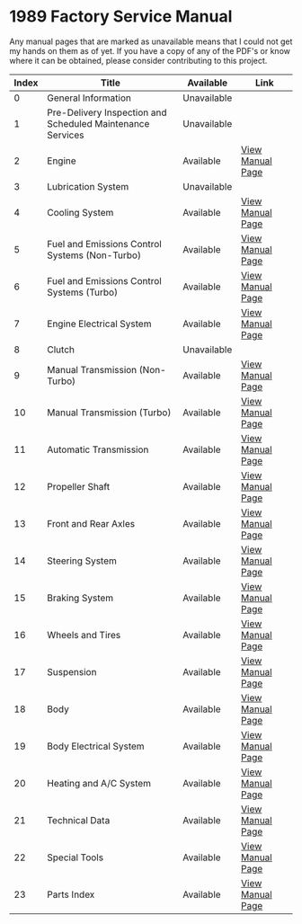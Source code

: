 # 1989 Factory Service Manual

Any manual pages that are marked as unavailable means that I could not get my hands on them as of yet. If you have a copy of any of the PDF's or know where it can be obtained, please consider contributing to this project.

| Index | Title                         | Available   | Link                                                                                           |
|-------|-------------------------------|-------------|------------------------------------------------------------------------------------------------|
| 0  | General Information | Unavailable | |
| 1  | Pre-Delivery Inspection and Scheduled Maintenance Services | Unavailable | |
| 2  | Engine | Available | [View Manual Page](https://gabecoatess.com/fc-research/assets/manuals/1989_Factory_Service_Manual/2_engine.pdf) |
| 3  | Lubrication System | Unavailable | |
| 4  | Cooling System | Available | [View Manual Page](https://gabecoatess.com/fc-research/assets/manuals/1989_Factory_Service_Manual/4_cooling_system.pdf) |
| 5  | Fuel and Emissions Control Systems (Non-Turbo) | Available | [View Manual Page](https://gabecoatess.com/fc-research/assets/manuals/1989_Factory_Service_Manual/5_fuel_and_emissions_control_non_turbo.pdf) |
| 6  | Fuel and Emissions Control Systems (Turbo) | Available | [View Manual Page](https://gabecoatess.com/fc-research/assets/manuals/1989_Factory_Service_Manual/6_fuel_and_emission_control_turbo.pdf) |
| 7  | Engine Electrical System | Available | [View Manual Page](https://gabecoatess.com/fc-research/assets/manuals/1989_Factory_Service_Manual/7_engine_electrical_system.pdf) |
| 8  | Clutch | Unavailable | |
| 9  | Manual Transmission (Non-Turbo) | Available | [View Manual Page](https://gabecoatess.com/fc-research/assets/manuals/1989_Factory_Service_Manual/9_manual_transmission_non_turbo.pdf) |
| 10 | Manual Transmission (Turbo) | Available | [View Manual Page](https://gabecoatess.com/fc-research/assets/manuals/1989_Factory_Service_Manual/10_manual_transmission_turbo.pdf) |
| 11 | Automatic Transmission | Available | [View Manual Page](https://gabecoatess.com/fc-research/assets/manuals/1989_Factory_Service_Manual/11_automatic_transmission.pdf) |
| 12 | Propeller Shaft | Available | [View Manual Page](https://gabecoatess.com/fc-research/assets/manuals/1989_Factory_Service_Manual/12_propeller_shaft.pdf) |
| 13 | Front and Rear Axles | Available | [View Manual Page](https://gabecoatess.com/fc-research/assets/manuals/1989_Factory_Service_Manual/13_front_and_rear_axles.pdf) |
| 14 | Steering System | Available | [View Manual Page](https://gabecoatess.com/fc-research/assets/manuals/1989_Factory_Service_Manual/14_steering_system.pdf) |
| 15 | Braking System | Available | [View Manual Page](https://gabecoatess.com/fc-research/assets/manuals/1989_Factory_Service_Manual/15_braking_system.pdf) |
| 16 | Wheels and Tires | Available | [View Manual Page](https://gabecoatess.com/fc-research/assets/manuals/1989_Factory_Service_Manual/16_wheels_and_tires.pdf) |
| 17 | Suspension | Available | [View Manual Page](https://gabecoatess.com/fc-research/assets/manuals/1989_Factory_Service_Manual/17_suspension.pdf) |
| 18 | Body | Available | [View Manual Page](https://gabecoatess.com/fc-research/assets/manuals/1989_Factory_Service_Manual/18_body.pdf) |
| 19 | Body Electrical System | Available | [View Manual Page](https://gabecoatess.com/fc-research/assets/manuals/1989_Factory_Service_Manual/19_body_electrical_system.pdf) |
| 20 | Heating and A/C System | Available | [View Manual Page](https://gabecoatess.com/fc-research/assets/manuals/1989_Factory_Service_Manual/20_heating_and_ac_system.pdf) |
| 21 | Technical Data | Available | [View Manual Page](https://gabecoatess.com/fc-research/assets/manuals/1989_Factory_Service_Manual/21_technical_data.pdf) |
| 22 | Special Tools | Available | [View Manual Page](https://gabecoatess.com/fc-research/assets/manuals/1989_Factory_Service_Manual/22_special_tools.pdf) |
| 23 | Parts Index | Available | [View Manual Page](https://gabecoatess.com/fc-research/assets/manuals/1989_Factory_Service_Manual/23_parts_index.pdf) |
